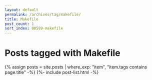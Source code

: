 ```yaml
---
layout: default
permalink: /archives/tag/makefile/
title: Makefile
post_count: 1
sort_index: 00589-makefile
---
```

<h1 class="page-heading">Posts tagged with Makefile</h1>
{% assign posts = site.posts | where_exp: "item", "item.tags contains page.title" -%}
{%- include post-list.html -%}
